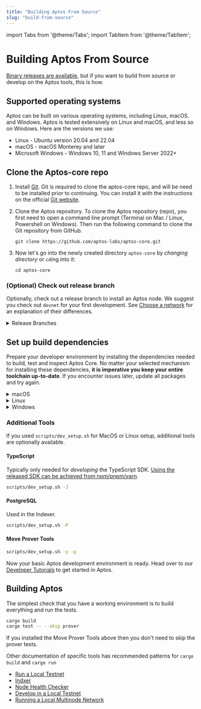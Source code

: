 ```yaml
---
title: "Building Aptos From Source"
slug: "build-from-source"
---
```


import Tabs from '@theme/Tabs';
import TabItem from '@theme/TabItem';

# Building Aptos From Source

[Binary releases are available](../cli-tools/aptos-cli-tool/index.md), but if you want to build from source or develop on the Aptos tools, this is how.

## Supported operating systems

Aptos can be built on various operating systems, including Linux, macOS. and Windows. Aptos is tested extensively on Linux and macOS, and less so on Windows. Here are the versions we use:

* Linux - Ubuntu version 20.04 and 22.04
* macOS - macOS Monterey and later
* Microsoft Windows - Windows 10, 11 and Windows Server 2022+

## Clone the Aptos-core repo


1. Install [Git](https://git-scm.com/book/en/v2/Getting-Started-Installing-Git). Git is required to clone the aptos-core repo, and will be need to be installed prior to continuing.  You can install it with the instructions on the official [Git website](https://git-scm.com/book/en/v2/Getting-Started-Installing-Git).

1. Clone the Aptos repository. To clone the Aptos repository (repo), you first need to open a command line prompt (Terminal on Mac / Linux, Powershell on Windows).  Then run the following command to clone the Git repository from GitHub.

      ```
      git clone https://github.com/aptos-labs/aptos-core.git
      ```

1. Now let's go into the newly created directory `aptos-core` by *changing directory* or `cd`ing into it:
    ```
    cd aptos-core
    ```

### (Optional) Check out release branch

Optionally, check out a release branch to install an Aptos node. We suggest you check out `devnet` for your first development. See [Choose a network](./system-integrators-guide.md#choose-a-network) for an explanation of their differences.

<details>
<summary>Release Branches</summary>
<Tabs groupId="network">
    <TabItem value="devnet" label="Devnet">

    git checkout --track origin/devnet

</TabItem>
    <TabItem value="testnet" label="Testnet" default>

    git checkout --track origin/testnet

</TabItem>
<TabItem value="mainnet" label="Mainnet">

    git checkout --track origin/mainnet

</TabItem>
</Tabs>
</details>

## Set up build dependencies

Prepare your developer environment by installing the dependencies needed to build, test and inspect Aptos Core.
No matter your selected mechanism for installing these dependencies, **it is imperative you keep your entire toolchain up-to-date**. If you encounter issues later, update all packages and try again.

<details>
<summary>macOS</summary>

**> Using the automated script**

1. Ensure you have `brew` package manager installed: https://brew.sh/
1. Run the dev setup script to prepare your environment: `./scripts/dev_setup.sh`
1. Update your current shell environment: `source ~/.cargo/env`.

:::tip
You can see the available options for the script by running `./scripts/dev_setup.sh --help`
:::

**> Manual installation of dependencies**

If the script above doesn't work for you, you can install these manually, but it's **not recommended**.

1. [Rust](https://www.rust-lang.org/tools/install)
1. [CMake](https://cmake.org/download/)
1. [LLVM](https://releases.llvm.org/)
1. [LLD](https://lld.llvm.org/)

</details>

<details>
<summary>Linux</summary>

**> Using the automated script**

1. Run the dev setup script to prepare your environment: `./scripts/dev_setup.sh`
1. Update your current shell environment: `source ~/.cargo/env`

:::tip
You can see the available options for the script by running `./scripts/dev_setup.sh --help`
:::

**> Manual installation of dependencies**

If the script above does not work for you, you can install these manually, but it is **not recommended**:

1. [Rust](https://www.rust-lang.org/tools/install).
1. [CMake](https://cmake.org/download/).
1. [LLVM](https://releases.llvm.org/).
1. [libssl-dev](https://packages.ubuntu.com/bionic/libssl-dev) and [libclang-dev](https://packages.ubuntu.com/bionic/libclang-dev)

</details>

<details>
<summary>Windows</summary>

**> Using the automated script**

1. Open a PowerShell terminal as an administrator.
1. Run the dev setup script to prepare your environment: `PowerShell -ExecutionPolicy Bypass -File ./scripts/windows_dev_setup.ps1`

**> Manual installation of dependencies**

1. Install [Rust](https://www.rust-lang.org/tools/install).
1. Install [LLVM](https://releases.llvm.org/).  Visit their GitHub repository for the [latest prebuilt release](https://github.com/llvm/llvm-project/releases/tag/llvmorg-15.0.7).
1. Install [Microsoft Visual Studio Build Tools for Windows](https://visualstudio.microsoft.com/downloads/#build-tools-for-visual-studio-2022). During setup, select "Desktop development with C++" and three additional options: MSVC C++ build tools, Windows 10/11 SDK, and C++ CMake tools for Windows.
1. If on Windows ARM, install [Visual Studio](https://visualstudio.microsoft.com/vs).
1. If not already installed during Visual Studio/Build Tools installation, install [CMake](https://cmake.org/download/).

1. Open a new PowerShell terminal after installing all dependencies

</details>

### Additional Tools

If you used `scripts/dev_setup.sh` for MacOS or Linux setup, additional tools are optionally available.

#### TypeScript
Typically only needed for _developing_ the TypeScript SDK.
[Using the released SDK can be achieved from npm/pnpm/yarn](../sdks/ts-sdk/index).
```bash
scripts/dev_setup.sh -J
```

#### PostgreSQL
Used in the Indexer.
```bash
scripts/dev_setup.sh -P
```

#### Move Prover Tools
```bash
scripts/dev_setup.sh -y -p
```



Now your basic Aptos development environment is ready. Head over to our [Developer Tutorials](../tutorials/index.md) to get started in Aptos.

## Building Aptos

The simplest check that you have a working environment is to build everything and run the tests.

```bash
cargo build
cargo test -- --skip prover
```

If you installed the Move Prover Tools above then you don't need to skip the prover tests.

Other documentation of specific tools has recommended patterns for `cargo build` and `cargo run`

* [Run a Local Testnet](../nodes/local-testnet/run-a-local-testnet.md)
* [Indxer](../nodes/indexer-fullnode.md)
* [Node Health Checker](../nodes/measure/node-health-checker.md)
* [Develop in a Local Testnet](local-testnet-dev-flow.md)
* [Running a Local Multinode Network](running-a-local-multi-node-network.md)
